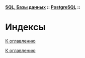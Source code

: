 **[SQL, Базы данных](../../README.md#sql-and-db) :: [PostgreSQL](../../README.md#sql-and-db-postgresql) ::**
# Индексы

<!--
https://postgrespro.ru/docs/postgresql/17/indexes-types
-->

[К оглавлению](../README.md)



[К оглавлению](../../README.md#sql-and-db-postgresql)
